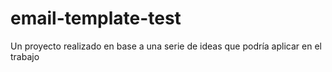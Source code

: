 # email-template-test
Un proyecto realizado en base a una serie de ideas que podría aplicar en el trabajo 
